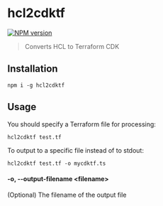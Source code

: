 # hcl2cdktf

<span class="badge-npmversion"><a href="https://npmjs.org/package/hcl2cdktf" title="View this project on NPM"><img src="https://img.shields.io/npm/v/hcl2cdktf.svg" alt="NPM version" /></a></span>

> Converts HCL to Terraform CDK

## Installation

```
npm i -g hcl2cdktf
```

## Usage

You should specify a Terraform file for processing:

```
hcl2cdktf test.tf
```

To output to a specific file instead of to stdout:

```
hcl2cdktf test.tf -o mycdktf.ts
```

#### -o, --output-filename &lt;filename&gt;

(Optional) The filename of the output file
